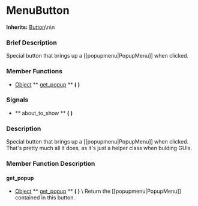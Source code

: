 #  MenuButton  
**Inherits:** [Button](class_button)\\n\\n
###  Brief Description  
Special button that brings up a [[popupmenu|PopupMenu]] when clicked.

###  Member Functions 
  * [Object](class_object)  ** [get_popup](#get_popup) **  **(** **)**

###  Signals  
  *  ** about_to_show **  **(** **)**

###  Description  
Special button that brings up a [[popupmenu|PopupMenu]] when clicked. That's pretty much all it does, as it's just a helper class when bulding GUIs.

###  Member Function Description  
#### <a name="get_popup">get_popup</a>
  * [Object](class_object)  ** [get_popup](#get_popup) **  **(** **)**
\\
Return the [[popupmenu|PopupMenu]] contained in this button.
